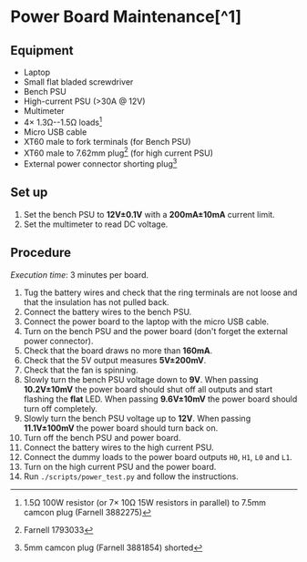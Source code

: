# Power Board Maintenance[^1]

## Equipment

 * Laptop
 * Small flat bladed screwdriver
 * Bench PSU
 * High-current PSU (>30A @ 12V)
 * Multimeter
 * 4× 1.3Ω--1.5Ω loads[^2]
 * Micro USB cable
 * XT60 male to fork terminals (for Bench PSU)
 * XT60 male to 7.62mm plug[^3] (for high current PSU)
 * External power connector shorting plug[^4]

## Set up

 1. Set the bench PSU to **12V±0.1V** with a **200mA±10mA** current limit.
 2. Set the multimeter to read DC voltage.

## Procedure

*Execution time*: 3 minutes per board.

 1. Tug the battery wires and check that the ring terminals are not loose and that the insulation has not pulled back.
 1. Connect the battery wires to the bench PSU.
 1. Connect the power board to the laptop with the micro USB cable.
 1. Turn on the bench PSU and the power board (don't forget the external power connector).
 1. Check that the board draws no more than **160mA**.
 1. Check that the 5V output measures **5V±200mV**.
 1. Check that the fan is spinning.
 1. Slowly turn the bench PSU voltage down to **9V**. When passing **10.2V±10mV** the power board should shut off all outputs and start flashing the **flat** LED. When passing **9.6V±10mV** the power board should turn off completely.
 1. Slowly turn the bench PSU voltage up to **12V**. When passing **11.1V±100mV** the power board should turn back on.
 1. Turn off the bench PSU and power board.
 1. Connect the battery wires to the high current PSU.
 1. Connect the dummy loads to the power board outputs `H0`, `H1`, `L0` and `L1`.
 1. Turn on the high current PSU and the power board.
 1. Run `./scripts/power_test.py` and follow the instructions.

[^2]: 1.5Ω 100W resistor (or 7× 10Ω 15W resistors in parallel) to 7.5mm camcon plug (Farnell 3882275)
[^3]: Farnell 1793033
[^4]: 5mm camcon plug (Farnell 3881854) shorted
